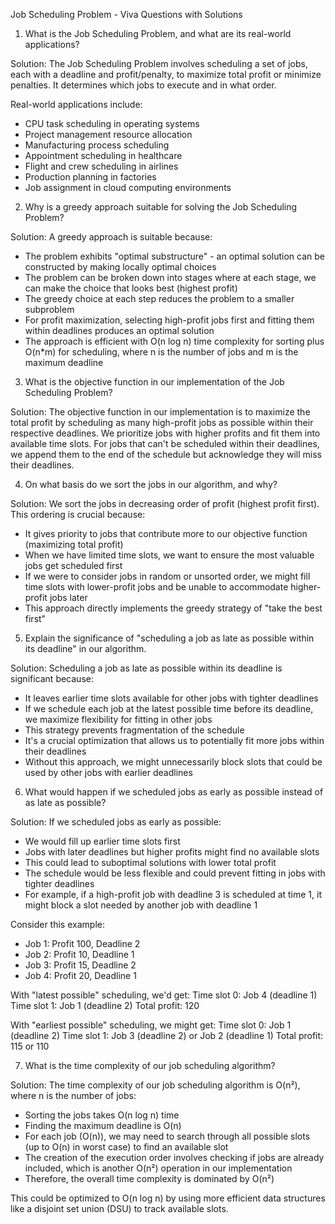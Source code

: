 Job Scheduling Problem - Viva Questions with Solutions
1. What is the Job Scheduling Problem, and what are its real-world applications?

Solution: The Job Scheduling Problem involves scheduling a set of jobs, each with a deadline and profit/penalty, to maximize total profit or minimize penalties. It determines which jobs to execute and in what order.

Real-world applications include:
- CPU task scheduling in operating systems
- Project management resource allocation
- Manufacturing process scheduling
- Appointment scheduling in healthcare
- Flight and crew scheduling in airlines
- Production planning in factories
- Job assignment in cloud computing environments


2. Why is a greedy approach suitable for solving the Job Scheduling Problem?

Solution: A greedy approach is suitable because:
- The problem exhibits "optimal substructure" - an optimal solution can be constructed by making locally optimal choices
- The problem can be broken down into stages where at each stage, we can make the choice that looks best (highest profit)
- The greedy choice at each step reduces the problem to a smaller subproblem
- For profit maximization, selecting high-profit jobs first and fitting them within deadlines produces an optimal solution
- The approach is efficient with O(n log n) time complexity for sorting plus O(n*m) for scheduling, where n is the number of jobs and m is the maximum deadline


3. What is the objective function in our implementation of the Job Scheduling Problem?

Solution: The objective function in our implementation is to maximize the total profit by scheduling as many high-profit jobs as possible within their respective deadlines. We prioritize jobs with higher profits and fit them into available time slots. For jobs that can't be scheduled within their deadlines, we append them to the end of the schedule but acknowledge they will miss their deadlines.


4. On what basis do we sort the jobs in our algorithm, and why?

Solution: We sort the jobs in decreasing order of profit (highest profit first). This ordering is crucial because:
- It gives priority to jobs that contribute more to our objective function (maximizing total profit)
- When we have limited time slots, we want to ensure the most valuable jobs get scheduled first
- If we were to consider jobs in random or unsorted order, we might fill time slots with lower-profit jobs and be unable to accommodate higher-profit jobs later
- This approach directly implements the greedy strategy of "take the best first"


5. Explain the significance of "scheduling a job as late as possible within its deadline" in our algorithm.

Solution: Scheduling a job as late as possible within its deadline is significant because:
- It leaves earlier time slots available for other jobs with tighter deadlines
- If we schedule each job at the latest possible time before its deadline, we maximize flexibility for fitting in other jobs
- This strategy prevents fragmentation of the schedule
- It's a crucial optimization that allows us to potentially fit more jobs within their deadlines
- Without this approach, we might unnecessarily block slots that could be used by other jobs with earlier deadlines


6. What would happen if we scheduled jobs as early as possible instead of as late as possible?

Solution: If we scheduled jobs as early as possible:
- We would fill up earlier time slots first
- Jobs with later deadlines but higher profits might find no available slots
- This could lead to suboptimal solutions with lower total profit
- The schedule would be less flexible and could prevent fitting in jobs with tighter deadlines
- For example, if a high-profit job with deadline 3 is scheduled at time 1, it might block a slot needed by another job with deadline 1

Consider this example:
- Job 1: Profit 100, Deadline 2
- Job 2: Profit 10, Deadline 1
- Job 3: Profit 15, Deadline 2
- Job 4: Profit 20, Deadline 1

With "latest possible" scheduling, we'd get:
Time slot 0: Job 4 (deadline 1)
Time slot 1: Job 1 (deadline 2)
Total profit: 120

With "earliest possible" scheduling, we might get:
Time slot 0: Job 1 (deadline 2)
Time slot 1: Job 3 (deadline 2) or Job 2 (deadline 1)
Total profit: 115 or 110


7. What is the time complexity of our job scheduling algorithm?

Solution: The time complexity of our job scheduling algorithm is O(n²), where n is the number of jobs:
- Sorting the jobs takes O(n log n) time
- Finding the maximum deadline is O(n)
- For each job (O(n)), we may need to search through all possible slots (up to O(n) in worst case) to find an available slot
- The creation of the execution order involves checking if jobs are already included, which is another O(n²) operation in our implementation
- Therefore, the overall time complexity is dominated by O(n²)

This could be optimized to O(n log n) by using more efficient data structures like a disjoint set union (DSU) to track available slots.